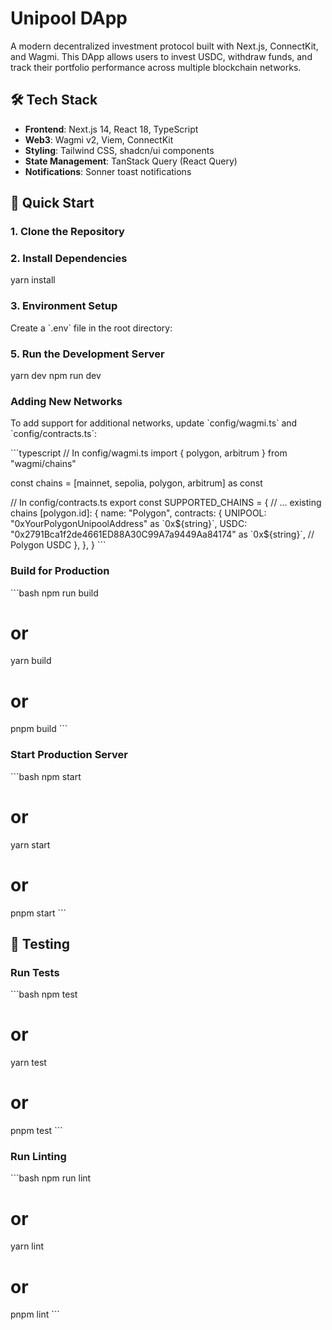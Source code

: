 # Unipool DApp

A modern decentralized investment protocol built with Next.js, ConnectKit, and Wagmi. This DApp allows users to invest USDC, withdraw funds, and track their portfolio performance across multiple blockchain networks.


## 🛠 Tech Stack

- **Frontend**: Next.js 14, React 18, TypeScript
- **Web3**: Wagmi v2, Viem, ConnectKit
- **Styling**: Tailwind CSS, shadcn/ui components
- **State Management**: TanStack Query (React Query)
- **Notifications**: Sonner toast notifications


## 🚀 Quick Start

### 1. Clone the Repository

### 2. Install Dependencies

yarn install

### 3. Environment Setup

Create a \`.env\` file in the root directory:

### 5. Run the Development Server

yarn dev
npm run dev


### Adding New Networks

To add support for additional networks, update \`config/wagmi.ts\` and \`config/contracts.ts\`:

\`\`\`typescript
// In config/wagmi.ts
import { polygon, arbitrum } from "wagmi/chains"

const chains = [mainnet, sepolia, polygon, arbitrum] as const

// In config/contracts.ts
export const SUPPORTED_CHAINS = {
  // ... existing chains
  [polygon.id]: {
    name: "Polygon",
    contracts: {
      UNIPOOL: "0xYourPolygonUnipoolAddress" as \`0x\${string}\`,
      USDC: "0x2791Bca1f2de4661ED88A30C99A7a9449Aa84174" as \`0x\${string}\`, // Polygon USDC
    },
  },
}
\`\`\`

### Build for Production

\`\`\`bash
npm run build
# or
yarn build
# or
pnpm build
\`\`\`

### Start Production Server

\`\`\`bash
npm start
# or
yarn start
# or
pnpm start
\`\`\`

## 🧪 Testing

### Run Tests

\`\`\`bash
npm test
# or
yarn test
# or
pnpm test
\`\`\`

### Run Linting

\`\`\`bash
npm run lint
# or
yarn lint
# or
pnpm lint
\`\`\`


